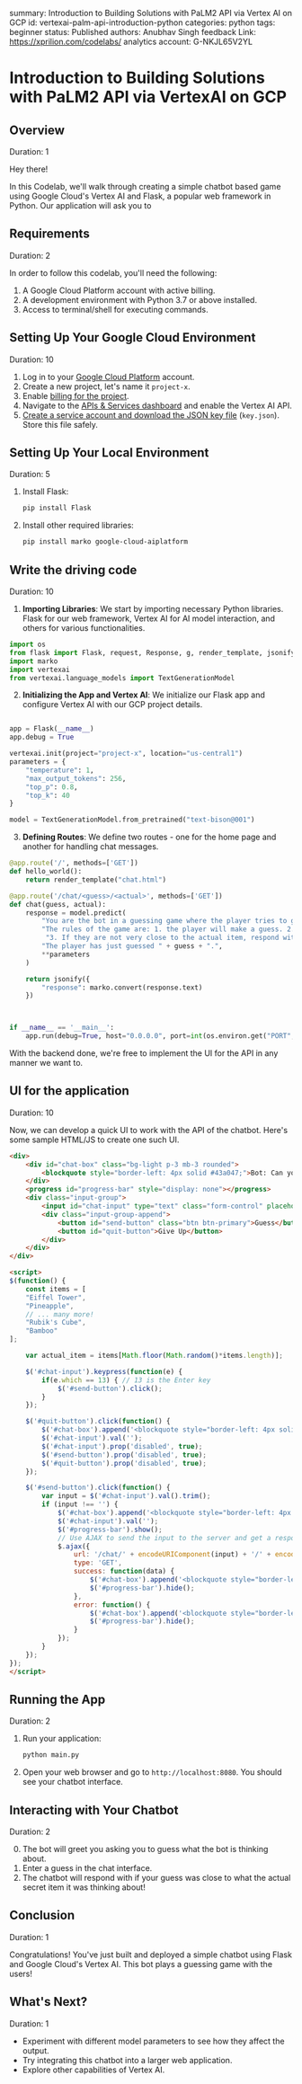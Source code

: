 summary: Introduction to Building Solutions with PaLM2 API via Vertex AI on GCP
id: vertexai-palm-api-introduction-python
categories: python
tags: beginner
status: Published 
authors: Anubhav Singh
feedback Link: https://xprilion.com/codelabs/
analytics account: G-NKJL65V2YL


# Introduction to Building Solutions with PaLM2 API via VertexAI on GCP
<!-- ------------------------ -->
## Overview 
Duration: 1

Hey there!

In this Codelab, we'll walk through creating a simple chatbot based game using Google Cloud's Vertex AI and Flask, a popular web framework in Python. Our application will ask you to 


<!-- ------------------------ -->
## Requirements
Duration: 2

In order to follow this codelab, you'll need the following:

1. A Google Cloud Platform account with active billing.
2. A development environment with Python 3.7 or above installed.
3. Access to terminal/shell for executing commands.


<!-- ------------------------ -->
## Setting Up Your Google Cloud Environment
Duration: 10

1. Log in to your [Google Cloud Platform](https://console.cloud.google.com/) account.
2. Create a new project, let's name it `project-x`.
3. Enable [billing for the project](https://cloud.google.com/billing/docs/how-to/modify-project).
4. Navigate to the [APIs & Services dashboard](https://console.cloud.google.com/apis/dashboard) and enable the Vertex AI API.
5. [Create a service account and download the JSON key file](https://cloud.google.com/iam/docs/keys-create-delete) (`key.json`). Store this file safely.


<!-- ------------------------ -->
## Setting Up Your Local Environment
Duration: 5

1. Install Flask:
   ```bash
   pip install Flask
   ```
2. Install other required libraries:
   ```bash
   pip install marko google-cloud-aiplatform
   ```


<!-- ------------------------ -->
## Write the driving code
Duration: 10

1. **Importing Libraries**: We start by importing necessary Python libraries. Flask for our web framework, Vertex AI for AI model interaction, and others for various functionalities.

```python
import os
from flask import Flask, request, Response, g, render_template, jsonify
import marko
import vertexai
from vertexai.language_models import TextGenerationModel
```

2. **Initializing the App and Vertex AI**: We initialize our Flask app and configure Vertex AI with our GCP project details.

```python

app = Flask(__name__)
app.debug = True

vertexai.init(project="project-x", location="us-central1")
parameters = {
    "temperature": 1,
    "max_output_tokens": 256,
    "top_p": 0.8,
    "top_k": 40
}

model = TextGenerationModel.from_pretrained("text-bison@001")
```

3. **Defining Routes**: We define two routes - one for the home page and another for handling chat messages.

```python
@app.route('/', methods=['GET'])
def hello_world():
    return render_template("chat.html")

@app.route('/chat/<guess>/<actual>', methods=['GET'])
def chat(guess, actual):
    response = model.predict(
        "You are the bot in a guessing game where the player tries to guess a secret item you are thinking about. " +
        "The rules of the game are: 1. the player will make a guess. 2. if the guess is correct or very close to the correct answer, you will say, 'Congratulations, you've got it right!' " +
         "3. If they are not very close to the actual item, respond with a humorous remark about their guess. Then without mentioning the actual item, " + actual + ", provide a subtle hint to guide the player closer to the secret item." +
        "The player has just guessed " + guess + ".",
        **parameters
    )

    return jsonify({
        "response": marko.convert(response.text)
    })



if __name__ == '__main__':
    app.run(debug=True, host="0.0.0.0", port=int(os.environ.get("PORT", 8080)))
```
With the backend done, we're free to implement the UI for the API in any manner we want to.

## UI for the application
Duration: 10

Now, we can develop a quick UI to work with the API of the chatbot. Here's some sample HTML/JS to create one such UI.

```html
<div>
    <div id="chat-box" class="bg-light p-3 mb-3 rounded">
        <blockquote style="border-left: 4px solid #43a047;">Bot: Can you guess what am I thinking?</blockquote>
    </div>
    <progress id="progress-bar" style="display: none"></progress>
    <div class="input-group">
        <input id="chat-input" type="text" class="form-control" placeholder="Type your message...">
        <div class="input-group-append">
            <button id="send-button" class="btn btn-primary">Guess</button>
            <button id="quit-button">Give Up</button>
        </div>
    </div>
</div>

<script>
$(function() {
    const items = [
    "Eiffel Tower",
    "Pineapple",
    // ... many more!
    "Rubik's Cube",
    "Bamboo"
];

    var actual_item = items[Math.floor(Math.random()*items.length)];

    $('#chat-input').keypress(function(e) {
        if(e.which == 13) { // 13 is the Enter key
            $('#send-button').click();
        }
    });

    $('#quit-button').click(function() {
        $('#chat-box').append('<blockquote style="border-left: 4px solid red;">Bot: The answer was ' + actual_item + '</blockquote>');
        $('#chat-input').val('');
        $('#chat-input').prop('disabled', true);
        $('#send-button').prop('disabled', true);
        $('#quit-button').prop('disabled', true);
    });

    $('#send-button').click(function() {
        var input = $('#chat-input').val().trim();
        if (input !== '') {
            $('#chat-box').append('<blockquote style="border-left: 4px solid dodgerblue;">User: ' + input + '</blockquote>');
            $('#chat-input').val('');
            $('#progress-bar').show();
            // Use AJAX to send the input to the server and get a response
            $.ajax({
                url: '/chat/' + encodeURIComponent(input) + '/' + encodeURIComponent(actual_item),
                type: 'GET',
                success: function(data) {
                    $('#chat-box').append('<blockquote style="border-left: 4px solid #43a047;">Bot: ' + data.response + '</blockquote>');
                    $('#progress-bar').hide();
                },
                error: function() {
                    $('#chat-box').append('<blockquote style="border-left: 4px solid red;">Bot: Sorry, I am not able to respond at the moment.</blockquote>');
                    $('#progress-bar').hide();
                }
            });
        }
    });
});
</script>
```

<!-- ------------------------ -->
## Running the App
Duration: 2

1. Run your application:
   ```bash
   python main.py
   ```
2. Open your web browser and go to `http://localhost:8080`. You should see your chatbot interface.


<!-- ------------------------ -->
## Interacting with Your Chatbot
Duration: 2

0. The bot will greet you asking you to guess what the bot is thinking about.
1. Enter a guess in the chat interface.
2. The chatbot will respond with if your guess was close to what the actual secret item it was thinking about!


<!-- ------------------------ -->
## Conclusion
Duration: 1

Congratulations! You've just built and deployed a simple chatbot using Flask and Google Cloud's Vertex AI. This bot plays a guessing game with the users!


<!-- ------------------------ -->
## What's Next?
Duration: 1

- Experiment with different model parameters to see how they affect the output.
- Try integrating this chatbot into a larger web application.
- Explore other capabilities of Vertex AI.
